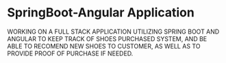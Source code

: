 # SpringBoot-Angular Application
WORKING ON A FULL STACK APPLICATION UTILIZING SPRING BOOT AND ANGULAR TO KEEP TRACK OF SHOES PURCHASED SYSTEM, AND BE ABLE TO RECOMEND NEW SHOES TO CUSTOMER, AS WELL AS TO PROVIDE PROOF OF PURCHASE IF NEEDED.
